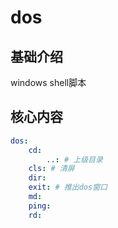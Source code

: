 # dos


## 基础介绍


windows shell脚本


## 核心内容
```yaml
dos:
    cd:
        ..: # 上级目录
    cls: # 清屏
    dir:
    exit: # 推出dos窗口
    md:
    ping:
    rd:
```